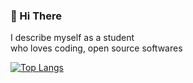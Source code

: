 ### 👋 Hi There
I describe myself as a student 
<br>who loves coding, open source softwares

[![Top Langs](https://github-readme-stats.vercel.app/api/top-langs/?username=jnsougata&layout=donut-vertical&langs_count=20)](https://github.com/anuraghazra/github-readme-stats)
